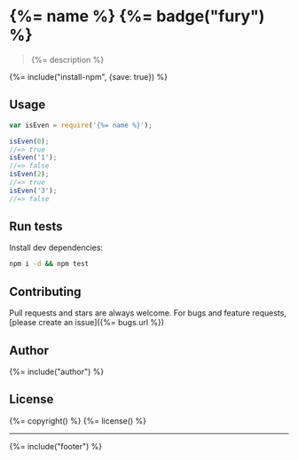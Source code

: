 # {%= name %} {%= badge("fury") %}

> {%= description %}

{%= include("install-npm", {save: true}) %}

## Usage

```js
var isEven = require('{%= name %}');

isEven(0);
//=> true
isEven('1');
//=> false
isEven(2);
//=> true
isEven('3');
//=> false
```

## Run tests

Install dev dependencies:

```bash
npm i -d && npm test
```

## Contributing
Pull requests and stars are always welcome. For bugs and feature requests, [please create an issue]({%= bugs.url %})

## Author
{%= include("author") %}

## License
{%= copyright() %}
{%= license() %}

***

{%= include("footer") %}
